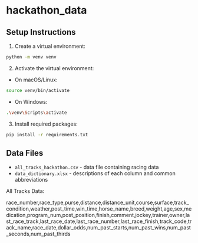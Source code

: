 # hackathon_data

## Setup Instructions

1. Create a virtual environment:
```bash
python -m venv venv
```

2. Activate the virtual environment:
- On macOS/Linux:
```bash
source venv/bin/activate
```
- On Windows:
```bash
.\venv\Scripts\activate
```

3. Install required packages:
```bash
pip install -r requirements.txt
```

## Data Files

- `all_tracks_hackathon.csv` - data file containing racing data
- `data_dictionary.xlsx` - descriptions of each column and common abbreviations




All Tracks Data:

race_number,race_type,purse,distance,distance_unit,course,surface,track_condition,weather,post_time,win_time,horse_name,breed,weight,age,sex,medication,program_num,post_position,finish,comment,jockey,trainer,owner,last_race_track,last_race_date,last_race_number,last_race_finish,track_code,track_name,race_date,dollar_odds,num_past_starts,num_past_wins,num_past_seconds,num_past_thirds